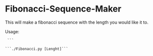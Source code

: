 # Fibonacci-Sequence-Maker
This will make a fibonacci sequence with the length you would like it to.

Usage:

   ```chmod +x /fibonacci.py
    ```
    
   ```./Fibonacci.py [Lenght]```
    
